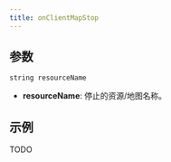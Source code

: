 ```yaml
---
title: onClientMapStop
---
```


参数
----------

```
string resourceName
```

- **resourceName**:  停止的资源/地图名称。

示例
--------

TODO
